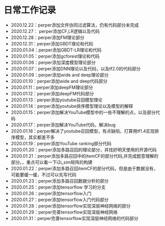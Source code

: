 # 日常工作记录

- 2020.12.22：perper添加文件协同过滤算法，仍有代码部分未完成
- 2020.12.27： perper添加CF,LR逻辑以及代码
- 2020.12.28：perper添加FM理论部分
- 2020.12.31：perper添加GBDT理论和代码
- 2020.01.04：perper添加GBDT-LR理论和代码
- 2020.01.05：perper添加gcforest理论和代码
- 2020.01.06：perper添加深度模型理论部分
- 2020.01.07：perper添加DNN理论以及代码，以及tf2.0的代码部分
- 2020.01.09：perper添加wide and deep理论部分
- 2020.01.10：perper添加wide and deep代码部分
- 2020.01.11：perper添加deepFM理论部分
- 2020.01.12：perper添加deepFM代码部分
- 2020.01.13：perper添加youtube召回模型理论
- 2020.01.14：perper添加youtube排序模型理论以及模型的解释
- 2020.01.15：perper添加解决YouTube模型中的一些不理解的点，以及部分代码
- 2020.01.17：perper添加解决YouTube代码，解决bug
- 2020.01.18：perper解决了youtube召回模型，有点缺陷，打算用tf1.4实现排序模型，其实都差不多
- 2020.01.19：perper添加YouTube ranking部分代码
- 2020.01.20：perper添加多路召回的理论部分，并找好明天使用的开源代码
- 2020.01.21：perper添加多路召回中的itemCF的部分代码,并完成题意理解的部分。，重点可以看一下i2i_sim矩阵的构建
- 2020.01.22：perper添加多路召回itemCF的部分代码，但是由于数据没有，可能要缓一缓，不过可以先写代码
- 2020.01.23：perper添加多路召回数据分析的部分
- 2020.01.25：perper添加tensorflow 学习的分支
- 2020.01.26：perper添加tensorflow入门
- 2020.01.27：perper添加tensorflow入门代码部分
- 2020.01.28：perper添加tensorflow实现深层神经网络的部分
- 2020.01.29：perper完善tensorflow实现深层神经网络
- 2020.01.31：perper完善tensorflow实现深层神经网络的代码部分
